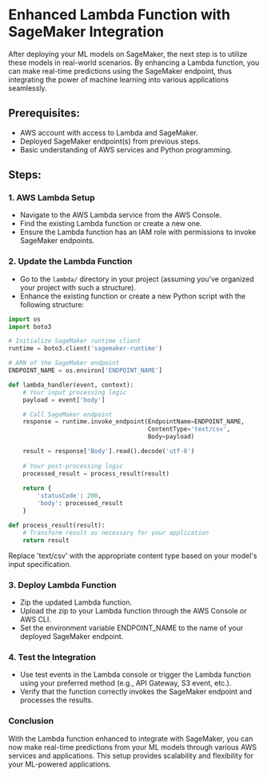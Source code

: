 # Enhanced Lambda Function with SageMaker Integration

After deploying your ML models on SageMaker, the next step is to utilize these models in real-world scenarios. By enhancing a Lambda function, you can make real-time predictions using the SageMaker endpoint, thus integrating the power of machine learning into various applications seamlessly.

## Prerequisites:

- AWS account with access to Lambda and SageMaker.
- Deployed SageMaker endpoint(s) from previous steps.
- Basic understanding of AWS services and Python programming.

## Steps:

### 1. AWS Lambda Setup

- Navigate to the AWS Lambda service from the AWS Console.
- Find the existing Lambda function or create a new one.
- Ensure the Lambda function has an IAM role with permissions to invoke SageMaker endpoints.

### 2. Update the Lambda Function

- Go to the `lambda/` directory in your project (assuming you've organized your project with such a structure).
- Enhance the existing function or create a new Python script with the following structure:

```python
import os
import boto3

# Initialize SageMaker runtime client
runtime = boto3.client('sagemaker-runtime')

# ARN of the SageMaker endpoint
ENDPOINT_NAME = os.environ['ENDPOINT_NAME']

def lambda_handler(event, context):
    # Your input processing logic
    payload = event['body']

    # Call SageMaker endpoint
    response = runtime.invoke_endpoint(EndpointName=ENDPOINT_NAME,
                                       ContentType='text/csv',
                                       Body=payload)

    result = response['Body'].read().decode('utf-8')
    
    # Your post-processing logic
    processed_result = process_result(result)
    
    return {
        'statusCode': 200,
        'body': processed_result
    }

def process_result(result):
    # Transform result as necessary for your application
    return result
```

Replace 'text/csv' with the appropriate content type based on your model's input specification.

### 3. Deploy Lambda Function
- Zip the updated Lambda function.
- Upload the zip to your Lambda function through the AWS Console or AWS CLI.
- Set the environment variable ENDPOINT_NAME to the name of your deployed SageMaker endpoint.

### 4. Test the Integration
- Use test events in the Lambda console or trigger the Lambda function using your preferred method (e.g., API Gateway, S3 event, etc.).
- Verify that the function correctly invokes the SageMaker endpoint and processes the results.

### Conclusion
With the Lambda function enhanced to integrate with SageMaker, you can now make real-time predictions from your ML models through various AWS services and applications. This setup provides scalability and flexibility for your ML-powered applications.
